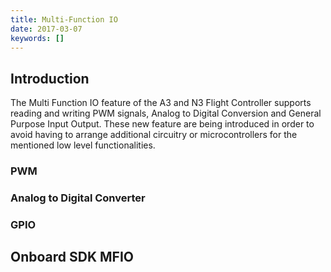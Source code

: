 ```yaml
---
title: Multi-Function IO
date: 2017-03-07
keywords: []
---
```


## Introduction

The Multi Function IO feature of the A3 and N3 Flight Controller supports reading and writing PWM signals, Analog to Digital Conversion and General Purpose Input Output. These new feature are being introduced
  in order to avoid having to arrange additional circuitry or microcontrollers for the mentioned low level functionalities. 
 
### PWM
### Analog to Digital Converter 
### GPIO 

## Onboard SDK MFIO 



